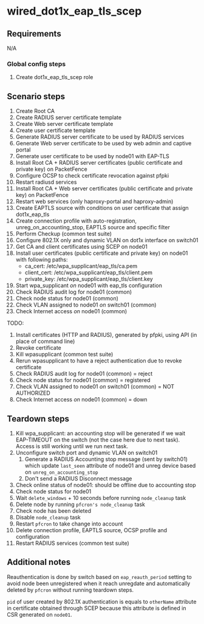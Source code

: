 # wired_dot1x_eap_tls_scep

## Requirements
N/A

### Global config steps
1. Create dot1x_eap_tls_scep role

## Scenario steps
1. Create Root CA
1. Create RADIUS server certificate template
1. Create Web server certificate template
1. Create user certificate template
1. Generate RADIUS server certificate to be used by RADIUS services
1. Generate Web server certificate to be used by web admin and captive portal
1. Generate user certificate to be used by node01 with EAP-TLS
1. Install Root CA + RADIUS server certificates (public certificate and
   private key) on PacketFence
1. Configure OCSP to check certificate revocation against pfpki
1. Restart radiusd services
1. Install Root CA + Web server certificates (public certificate and private key) on PacketFence
1. Restart web services (only haproxy-portal and haproxy-admin)
1. Create EAPTLS source with conditions on user certificate that assign
   dot1x_eap_tls
1. Create connection profile with auto-registration, unreg_on_accounting_stop,
   EAPTLS source and specific filter
1. Perform Checkup (common test suite)
1. Configure 802.1X only and dynamic VLAN on dot1x interface on
   switch01
1. Get CA and client certificates using SCEP on node01
1. Install user certificates (public certificate and private key) on node01
   with following paths:
   - ca_cert: /etc/wpa_supplicant/eap_tls/ca.pem
   - client_cert: /etc/wpa_supplicant/eap_tls/client.pem
   - private_key: /etc/wpa_supplicant/eap_tls/client.key
1. Start wpa_supplicant *on* node01 with eap_tls configuration
1. Check RADIUS audit log for node01 (common)
1. Check node status for node01 (common)
1. Check VLAN assigned to node01 *on* switch01 (common)
1. Check Internet access *on* node01 (common)

TODO:
1. Install certificates (HTTP and RADIUS), generated by pfpki, using API (in
   place of command line)
1. Revoke certificate
1. Kill wpasupplicant (common test suite)
1. Rerun wpasupplicant to have a reject authentication due to revoke certificate
1. Check RADIUS audit log for node01 (common) = reject
1. Check node status for node01 (common) = registered
1. Check VLAN assigned to node01 *on* switch01 (common) = NOT AUTHORIZED
1. Check Internet access *on* node01 (common) = down

## Teardown steps
1. Kill wpa_supplicant: an accounting stop will be generated if we wait
   EAP-TIMEOUT on the switch (not the case here due to next task). Access is
   still working until we run next task.
1. Unconfigure switch port and dynamic VLAN on switch01
   1. Generate a RADIUS Accounting stop message (sent by switch01) which update
      `last_seen` attribute of node01 and unreg device based on
      `unreg_on_accounting_stop`
   1. Don't send a RADIUS Disconnect message
1. Check online status of node01: should be offline due to accounting stop
1. Check node status for node01
1. Wait `delete_windows` + 10 seconds before running `node_cleanup` task
1. Delete node by running `pfcron's node_cleanup` task
1. Check node has been deleted
1. Disable `node_cleanup` task
1. Restart `pfcron` to take change into account
1. Delete connection profile, EAPTLS source, OCSP profile and configuration
1. Restart RADIUS services (common test suite)

## Additional notes

Reauthentication is done by switch based on `eap_reauth_period` setting to
avoid node been unregistered when it reach unregdate and automatically deleted
by `pfcron` without running teardown steps.

`pid` of user created by 802.1X authentication is equals to `otherName`
attribute in certificate obtained through SCEP because this attribute is
defined in CSR generated on `node01`.
